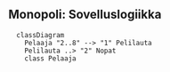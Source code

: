 ## Monopoli: Sovelluslogiikka

```mermaid
  classDiagram
    Pelaaja "2..8" --> "1" Pelilauta
    Pelilauta ..> "2" Nopat
    class Pelaaja
````
